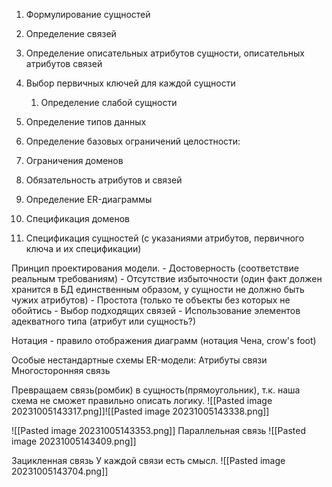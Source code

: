 1. Формулирование сущностей
2. Определение связей
3. Определение описательных атрибутов сущности, описательных атрибутов связей
4. Выбор первичных ключей для каждой сущности
	1. Определение слабой сущности
5. Определение типов данных
6. Определение базовых ограничений целостности:
	
1. Ограничения доменов
2. Обязательность атрибутов и связей
3. Определение ER-диаграммы
4. Спецификация доменов
5. Спецификация сущностей (с указаниями атрибутов, первичного ключа и их спецификации)

Принцип проектирования модели.
	- Достоверность (соответствие реальным требованиям)
	- Отсутствие избыточности (один факт должен хранится в БД единственным образом, у сущности не должно быть чужих атрибутов)
	- Простота (только те объекты без которых не обойтись
	- Выбор подходящих связей
	- Использование элементов адекватного типа (атрибут или сущность?)

Нотация - правило отображения диаграмм (нотация Чена, crow's foot)

Особые нестандартные схемы ER-модели:
Атрибуты связи
	Многосторонняя связь

Превращаем связь(ромбик) в сущность(прямоугольник), т.к. наша схема не сможет правильно описать логику. 
![[Pasted image 20231005143317.png]]![[Pasted image 20231005143338.png]]

![[Pasted image 20231005143353.png]]
Параллельная связь
![[Pasted image 20231005143409.png]]

Зацикленная связь
У каждой связи есть смысл. 
![[Pasted image 20231005143704.png]]